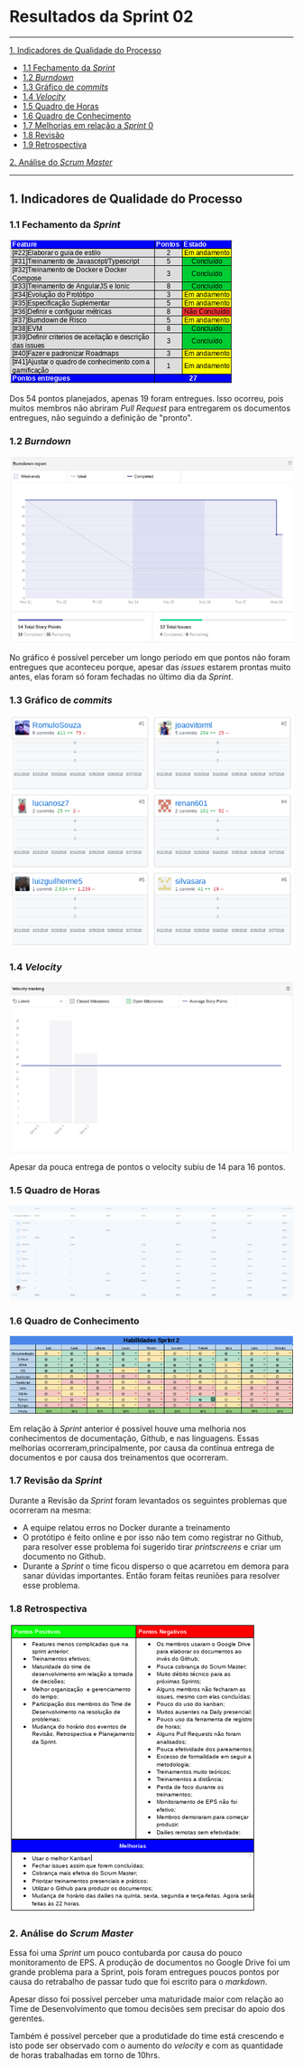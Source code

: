 # Resultados da Sprint 02
------

[1. Indicadores de Qualidade do Processo](#1-indicadores-de-qualidade-do-processo)

* [1.1 Fechamento da _Sprint_](#11-fechamento-da-sprint)
* [1.2 _Burndown_](#12-burndown)
* [1.3 Gráfico de _commits_](#13-grafico-de-commits)
* [1.4 _Velocity_](#14-velocity)
* [1.5 Quadro de Horas](#15-quadro-de-horas)
* [1.6 Quadro de Conhecimento](#16-quadro-de-conhecimento)
* [1.7 Melhorias em relação a _Sprint_ 0](#17-melhorias-em-relação-a-sprint-0)
* [1.8 Revisão](#18-revisao-da-sprint)
* [1.9 Retrospectiva](#19-retrospectiva)

[2. Análise do _Scrum Master_](#2-análise-do-scrum-master)  


------

## 1. Indicadores de Qualidade do Processo

### 1.1 Fechamento da _Sprint_
![](../images/results_sprint2.png)

Dos 54 pontos planejados, apenas 19 foram entregues. Isso ocorreu, pois muitos membros não abriram _Pull Request_ para entregarem
os documentos entregues, não seguindo a definição de "pronto".

### 1.2 _Burndown_

![](../images/burndown_sprint2.png)

No gráfico é possível perceber um longo período em que pontos não foram entregues que aconteceu porque, apesar das _issues_ estarem prontas muito antes, elas foram só foram fechadas no último dia da _Sprint_.

### 1.3 Gráfico de _commits_
![](../images/commits_sprint2.png)

### 1.4 _Velocity_

![](../images/velocity_sprint2.png)

Apesar da pouca entrega de pontos o velocity subiu de 14 para 16 pontos.

### 1.5 Quadro de Horas
![](../images/timetable_sprint2.png)

### 1.6 Quadro de Conhecimento
![](../images/knowledge_framework_sprint2.png)

Em relação à _Sprint_ anterior é possível houve uma melhoria nos conhecimentos de documentação, Github, e nas linguagens. Essas melhorias
ocorreram,principalmente, por causa da contínua entrega de documentos e por causa dos treinamentos que ocorreram.

### 1.7 Revisão da _Sprint_

Durante a Revisão da _Sprint_ foram levantados os seguintes problemas que ocorreram na mesma:  
* A equipe relatou erros no Docker durante a treinamento
* O protótipo é feito online e por isso não tem como registrar no Github, para resolver esse problema foi sugerido
tirar _printscreens_ e criar um documento no Github.
* Durante a _Sprint_ o time ficou disperso o que acarretou em demora para sanar dúvidas importantes. Então foram
feitas reuniões para resolver esse problema.

### 1.8 Retrospectiva

![](../images/retrospective_sprint2.png)

### 2. Análise do _Scrum Master_

Essa foi uma _Sprint_ um pouco contubarda por causa do pouco monitoramento de EPS. A produção de documentos
no Google Drive foi um grande problema para a Sprint, pois foram entregues poucos pontos por causa do retrabalho de passar tudo que foi escrito
para o _markdown_.

Apesar disso foi possível perceber uma maturidade maior com relação ao Time de Desenvolvimento que tomou decisões sem precisar do apoio dos gerentes.

Também é possível perceber que a produtidade do time está crescendo e isto pode ser observado com o aumento do _velocity_ e com as quantidade de horas trabalhadas em torno de 10hrs.
